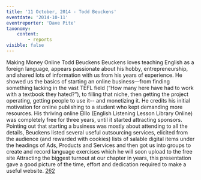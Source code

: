 ```yaml
---
title: '11 October, 2014 - Todd Beuckens'
eventdate: '2014-10-11'
eventreporter: 'Dave Pite'
taxonomy:
    content:
        - reports
visible: false
---
```


Making Money Online
Todd Beuckens
     Beuckens loves teaching English as a foreign language, appears passionate about his hobby, entrepreneurship, and shared lots of information with us from his years of experience.
     He showed us the basics of starting an online business—from finding something lacking in the vast TEFL field (“How many here have had to work with a textbook they hated?”), to filling that niche, then getting the project operating, getting people to use it-- and monetizing it.
     He credits his initial motivation for online publishing to a student who kept demanding more resources. His thriving online Elllo (English Listening Lesson Library Online) was completely free for three years, until it started attracting sponsors.
     Pointing out that starting a business was mostly about attending to all the details, Beuckens listed several useful outsourcing services, elicited from the audience (and rewarded with cookies) lists of salable digital items under the headings of Ads, Products and Services and then got us into groups to create and record language exercises which he will soon upload to the free site 
     Attracting the biggest turnout at our chapter in years, this presentation gave a good picture of the time, effort and dedication required to make a useful website.
<a href="/chapters/kq/schedule/2014/october/11">262</a>
